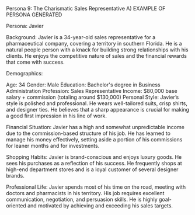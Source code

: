 Persona 9: The Charismatic Sales Representative
A) EXAMPLE OF PERSONA GENERATED

Persona: Javier

Background:
Javier is a 34-year-old sales representative for a pharmaceutical company, covering a territory in southern Florida. He is a natural people person with a knack for building strong relationships with his clients. He enjoys the competitive nature of sales and the financial rewards that come with success.

Demographics:

Age: 34
Gender: Male
Education: Bachelor's degree in Business Administration
Profession: Sales Representative
Income: $80,000 base salary + commission (totaling around $130,000)
Personal Style:
Javier’s style is polished and professional. He wears well-tailored suits, crisp shirts, and designer ties. He believes that a sharp appearance is crucial for making a good first impression in his line of work.

Financial Situation:
Javier has a high and somewhat unpredictable income due to the commission-based structure of his job. He has learned to manage his money effectively, setting aside a portion of his commissions for leaner months and for investments.

Shopping Habits:
Javier is brand-conscious and enjoys luxury goods. He sees his purchases as a reflection of his success. He frequently shops at high-end department stores and is a loyal customer of several designer brands.

Professional Life:
Javier spends most of his time on the road, meeting with doctors and pharmacists in his territory. His job requires excellent communication, negotiation, and persuasion skills. He is highly goal-oriented and motivated by achieving and exceeding his sales targets.